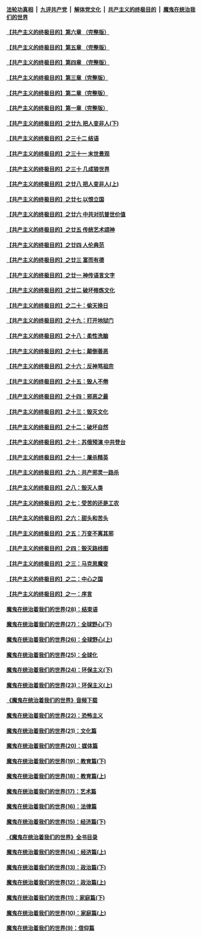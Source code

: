 ####  [法轮功真相](../../../../basic/blob/master/README.md?t=03080640) &nbsp;|&nbsp; [九评共产党](../../../../9ping.md/blob/master/README.md?t=03080640) &nbsp;|&nbsp; [解体党文化](../../../../jtdwh.md/blob/master/README.md?t=03080640)  &nbsp;|&nbsp; [共产主义的终极目的](../../../../gczydzjmd.md/blob/master/README.md?t=03080640) &nbsp;|&nbsp; [魔鬼在统治我们的世界](../../../../mgztzwmdsj.md/blob/master/README.md?t=03080640) 

#### [【共产主义的终极目的】第六章 （完整版）](../pages/nsc422/n11428913.md?t=03080640) 

#### [【共产主义的终极目的】第五章 （完整版）](../pages/nsc422/n11428912.md?t=03080640) 

#### [【共产主义的终极目的】第四章 （完整版）](../pages/nsc422/n11428907.md?t=03080640) 

#### [【共产主义的终极目的】第三章（完整版）](../pages/nsc422/n11428848.md?t=03080640) 

#### [【共产主义的终极目的】第二章（完整版）](../pages/nsc422/n11428831.md?t=03080640) 

#### [【共产主义的终极目的】第一章（完整版）](../pages/nsc422/n11417651.md?t=03080640) 

#### [【共产主义的终极目的】之廿九 把人变非人(下)](../pages/nsc422/n11344140.md?t=03080640) 

#### [【共产主义的终极目的】之三十二 结语](../pages/nsc422/n11360535.md?t=03080640) 

#### [【共产主义的终极目的】之三十一 末世景观](../pages/nsc422/n11351129.md?t=03080640) 

#### [【共产主义的终极目的】之三十 几成狼世界](../pages/nsc422/n11348280.md?t=03080640) 

#### [【共产主义的终极目的】之廿八 把人变非人(上)](../pages/nsc422/n11340492.md?t=03080640) 

#### [【共产主义的终极目的】之廿七 以恨立国](../pages/nsc422/n11336944.md?t=03080640) 

#### [【共产主义的终极目的】之廿六 中共对抗普世价值](../pages/nsc422/n11324785.md?t=03080640) 

#### [【共产主义的终极目的】之廿五 传统艺术颂神](../pages/nsc422/n11296396.md?t=03080640) 

#### [【共产主义的终极目的】之廿四 人伦典范](../pages/nsc422/n11296397.md?t=03080640) 

#### [【共产主义的终极目的】之廿三 富而有德](../pages/nsc422/n11283598.md?t=03080640) 

#### [【共产主义的终极目的】之廿一 神传语言文字](../pages/nsc422/n11263265.md?t=03080640) 

#### [【共产主义的终极目的】之廿二 破坏修炼文化](../pages/nsc422/n11245728.md?t=03080640) 

#### [【共产主义的终极目的】之二十：偷天换日](../pages/nsc422/n11238846.md?t=03080640) 

#### [【共产主义的终极目的】之十九：打开地狱门](../pages/nsc422/n11206376.md?t=03080640) 

#### [【共产主义的终极目的】之十八：柔性洗脑](../pages/nsc422/n11199994.md?t=03080640) 

#### [【共产主义的终极目的】之十七：颠倒善恶](../pages/nsc422/n11179782.md?t=03080640) 

#### [【共产主义的终极目的】之十六：反神骂祖宗](../pages/nsc422/n11166798.md?t=03080640) 

#### [【共产主义的终极目的】之十五：毁人不倦](../pages/nsc422/n11166792.md?t=03080640) 

#### [【共产主义的终极目的】之十四：邪恶之最](../pages/nsc422/n11150249.md?t=03080640) 

#### [【共产主义的终极目的】之十三：毁灭文化](../pages/nsc422/n11135227.md?t=03080640) 

#### [【共产主义的终极目的】之十二：破坏自然](../pages/nsc422/n11135214.md?t=03080640) 

#### [【共产主义的终极目的】之十：苏俄预演 中共登台](../pages/nsc422/n11118424.md?t=03080640) 

#### [【共产主义的终极目的】之十一：屠杀精英](../pages/nsc422/n11118442.md?t=03080640) 

#### [【共产主义的终极目的】之九：共产邪灵一路杀](../pages/nsc422/n11114139.md?t=03080640) 

#### [【共产主义的终极目的】之八：毁灭人类](../pages/nsc422/n11108503.md?t=03080640) 

#### [【共产主义的终极目的】之七：受苦的还是工农](../pages/nsc422/n11101809.md?t=03080640) 

#### [【共产主义的终极目的】之六：甜头和苦头](../pages/nsc422/n11096971.md?t=03080640) 

#### [【共产主义的终极目的】之五：万变不离其邪](../pages/nsc422/n11091285.md?t=03080640) 

#### [【共产主义的终极目的】之四：毁灭路线图](../pages/nsc422/n11086284.md?t=03080640) 

#### [【共产主义的终极目的】之三：马克思魔变](../pages/nsc422/n11061941.md?t=03080640) 

#### [【共产主义的终极目的】之二：中心之国](../pages/nsc422/n11047728.md?t=03080640) 

#### [【共产主义的终极目的】之一：序言](../pages/nsc422/n11086077.md?t=03080640) 

#### [魔鬼在统治着我们的世界(28)：结束语](../pages/nsc422/n10936246.md?t=03080640) 

#### [魔鬼在统治着我们的世界(27)：全球野心(下)](../pages/nsc422/n10928319.md?t=03080640) 

#### [魔鬼在统治着我们的世界(26)：全球野心(上)](../pages/nsc422/n10900318.md?t=03080640) 

#### [魔鬼在统治着我们的世界(25)：全球化](../pages/nsc422/n10788205.md?t=03080640) 

#### [魔鬼在统治着我们的世界(24)：环保主义(下)](../pages/nsc422/n10695307.md?t=03080640) 

#### [魔鬼在统治着我们的世界(23)：环保主义(上)](../pages/nsc422/n10688613.md?t=03080640) 

#### [《魔鬼在统治着我们的世界》音频下载](../pages/nsc422/n10635553.md?t=03080640) 

#### [魔鬼在统治着我们的世界(22)：恐怖主义](../pages/nsc422/n10614727.md?t=03080640) 

#### [魔鬼在统治着我们的世界(21)：文化篇](../pages/nsc422/n10597706.md?t=03080640) 

#### [魔鬼在统治着我们的世界(20)：媒体篇](../pages/nsc422/n10586579.md?t=03080640) 

#### [魔鬼在统治着我们的世界(19)：教育篇(下)](../pages/nsc422/n10564808.md?t=03080640) 

#### [魔鬼在统治着我们的世界(18)：教育篇(上)](../pages/nsc422/n10526970.md?t=03080640) 

#### [魔鬼在统治着我们的世界(17)：艺术篇](../pages/nsc422/n10499093.md?t=03080640) 

#### [魔鬼在统治着我们的世界(16)：法律篇](../pages/nsc422/n10485969.md?t=03080640) 

#### [魔鬼在统治着我们的世界(15)：经济篇(下)](../pages/nsc422/n10469975.md?t=03080640) 

#### [《魔鬼在统治着我们的世界》全书目录](../pages/nsc422/n10464261.md?t=03080640) 

#### [魔鬼在统治着我们的世界(14)：经济篇(上)](../pages/nsc422/n10457370.md?t=03080640) 

#### [魔鬼在统治着我们的世界(13)：政治篇(下)](../pages/nsc422/n10448270.md?t=03080640) 

#### [魔鬼在统治着我们的世界(12)：政治篇(上)](../pages/nsc422/n10444576.md?t=03080640) 

#### [魔鬼在统治着我们的世界(11)：家庭篇(下)](../pages/nsc422/n10440961.md?t=03080640) 

#### [魔鬼在统治着我们的世界(10)：家庭篇(上)](../pages/nsc422/n10435448.md?t=03080640) 

#### [魔鬼在统治着我们的世界(9)：信仰篇](../pages/nsc422/n10432159.md?t=03080640) 

